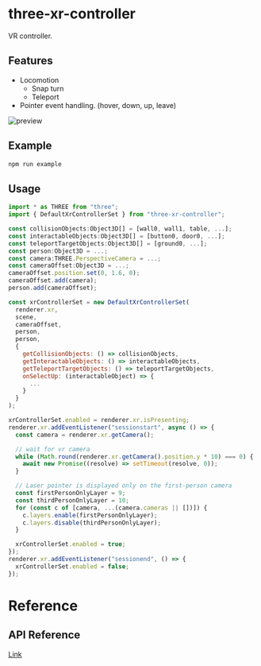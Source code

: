 # three-xr-controller
 
VR controller.

## Features
* Locomotion
  * Snap turn
  * Teleport
* Pointer event handling. (hover, down, up, leave)

 ![preview](https://user-images.githubusercontent.com/20784450/213610773-9b7e0eee-9eb3-4157-90d7-69923aeb2ea9.gif)


## Example
```bash
npm run example
```

## Usage
```javascript
import * as THREE from "three";
import { DefaultXrControllerSet } from "three-xr-controller";

const collisionObjects:Object3D[] = [wall0, wall1, table, ...];
const interactableObjects:Object3D[] = [button0, door0, ...]; 
const teleportTargetObjects:Object3D[] = [ground0, ...]; 
const person:Object3D = ...;
const camera:THREE.PerspectiveCamera = ...;
const cameraOffset:Object3D = ...;
cameraOffset.position.set(0, 1.6, 0);
cameraOffset.add(camera);
person.add(cameraOffset);

const xrControllerSet = new DefaultXrControllerSet(
  renderer.xr,
  scene,
  cameraOffset,
  person,
  person,
  {
    getCollisionObjects: () => collisionObjects,
    getInteractableObjects: () => interactableObjects,
    getTeleportTargetObjects: () => teleportTargetObjects,
    onSelectUp: (interactableObject) => {
      ...
    }
  }
);

xrControllerSet.enabled = renderer.xr.isPresenting;
renderer.xr.addEventListener("sessionstart", async () => {
  const camera = renderer.xr.getCamera();

  // wait for vr camera
  while (Math.round(renderer.xr.getCamera().position.y * 10) === 0) {
    await new Promise((resolve) => setTimeout(resolve, 0));
  }

  // Laser pointer is displayed only on the first-person camera
  const firstPersonOnlyLayer = 9;
  const thirdPersonOnlyLayer = 10;
  for (const c of [camera, ...(camera.cameras || [])]) {
    c.layers.enable(firstPersonOnlyLayer);
    c.layers.disable(thirdPersonOnlyLayer);
  }

  xrControllerSet.enabled = true;
});
renderer.xr.addEventListener("sessionend", () => {
  xrControllerSet.enabled = false;
});
```

# Reference

## API Reference
[Link](docs/three-xr-controller.md)
